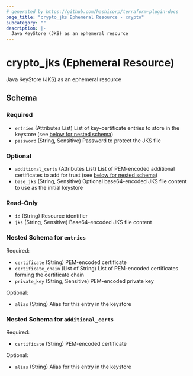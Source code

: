 ```yaml
---
# generated by https://github.com/hashicorp/terraform-plugin-docs
page_title: "crypto_jks Ephemeral Resource - crypto"
subcategory: ""
description: |-
  Java KeyStore (JKS) as an ephemeral resource
---
```


# crypto_jks (Ephemeral Resource)

Java KeyStore (JKS) as an ephemeral resource



<!-- schema generated by tfplugindocs -->
## Schema

### Required

- `entries` (Attributes List) List of key-certificate entries to store in the keystore (see [below for nested schema](#nestedatt--entries))
- `password` (String, Sensitive) Password to protect the JKS file

### Optional

- `additional_certs` (Attributes List) List of PEM-encoded additional certificates to add for trust (see [below for nested schema](#nestedatt--additional_certs))
- `base_jks` (String, Sensitive) Optional base64-encoded JKS file content to use as the initial keystore

### Read-Only

- `id` (String) Resource identifier
- `jks` (String, Sensitive) Base64-encoded JKS file content

<a id="nestedatt--entries"></a>
### Nested Schema for `entries`

Required:

- `certificate` (String) PEM-encoded certificate
- `certificate_chain` (List of String) List of PEM-encoded certificates forming the certificate chain
- `private_key` (String, Sensitive) PEM-encoded private key

Optional:

- `alias` (String) Alias for this entry in the keystore


<a id="nestedatt--additional_certs"></a>
### Nested Schema for `additional_certs`

Required:

- `certificate` (String) PEM-encoded certificate

Optional:

- `alias` (String) Alias for this entry in the keystore
